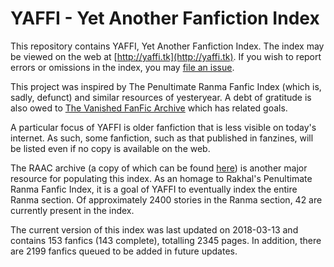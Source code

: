# YAFFI - Yet Another Fanfiction Index

This repository contains YAFFI, Yet Another Fanfiction Index. The index may be
viewed on the web at [http://yaffi.tk](http://yaffi.tk). If you wish to report
errors or omissions in the index, you may
[file an issue](https://github.com/sopoforic/yaffi/issues/new).

This project was inspired by The Penultimate Ranma Fanfic Index (which is,
sadly, defunct) and similar resources of yesteryear. A debt of gratitude is
also owed to <a href="http://vffa.ficfan.org/">The Vanished FanFic Archive</a>
which has related goals.

A particular focus of YAFFI is older fanfiction that is less visible on today's
internet. As such, some fanfiction, such as that published in fanzines, will be
listed even if no copy is available on the web.

The RAAC archive (a copy of which can be found
[here](https://archives.eyrie.org/anime/)) is another major resource for
populating this index. As an homage to Rakhal's Penultimate Ranma Fanfic Index,
it is a goal of YAFFI to eventually index the entire Ranma section. Of
approximately 2400 stories in the Ranma section, 42 are
currently present in the index.

The current version of this index was last updated on 2018-03-13 and
contains 153 fanfics (143 complete),
totalling 2345 pages. In addition, there are
2199 fanfics queued to be added in future updates.